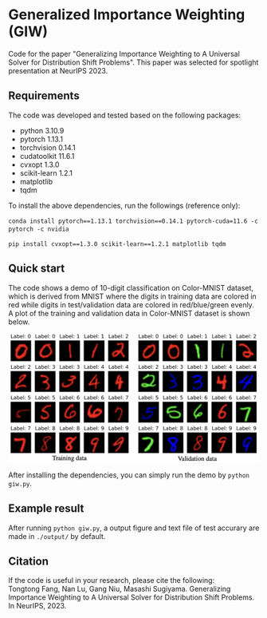 # Generalized Importance Weighting (GIW)
Code for the paper "Generalizing Importance Weighting to A Universal Solver for Distribution Shift Problems". This paper was selected for spotlight presentation at NeurIPS 2023.

## Requirements
The code was developed and tested based on the following packages:
- python 3.10.9
- pytorch 1.13.1
- torchvision 0.14.1
- cudatoolkit 11.6.1
- cvxopt 1.3.0
- scikit-learn 1.2.1
- matplotlib 
- tqdm

To install the above dependencies, run the followings (reference only):
```
conda install pytorch==1.13.1 torchvision==0.14.1 pytorch-cuda=11.6 -c pytorch -c nvidia
```
```
pip install cvxopt==1.3.0 scikit-learn==1.2.1 matplotlib tqdm
```

## Quick start
The code shows a demo of 10-digit classification on Color-MNIST dataset, which is derived from MNIST where the digits in training data are colored in red while digits in test/validation data are colored in red/blue/green evenly. A plot of the training and validation data in Color-MNIST dataset is shown below.

<img src="./plot_color_mnist.png" width="600">

After installing the dependencies, you can simply run the demo by `python giw.py`.

## Example result
After running `python giw.py`, a output figure and text file of test accurary are made in `./output/` by default. 

## Citation
If the code is useful in your research, please cite the following:  
Tongtong Fang, Nan Lu, Gang Niu, Masashi Sugiyama. Generalizing Importance Weighting to A Universal Solver for Distribution Shift Problems. In NeurIPS, 2023.
